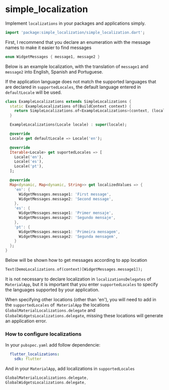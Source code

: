 # simple_localization

Implement `localizations` in your packages and applications simply.

```dart
import 'package:simple_localization/simple_localization.dart';
```

First, I recommend that you declare an enumeration with the message names to make it easier to find messages

```dart
enum WidgetMessages { message1, message2 }
```

Below is an example localization, with the translation of `message1` and` message2` into English, Spanish and Portuguese.

If the application language does not match the supported languages that are declared in `supportedLocales`, the default language entered in` defaultLocale` will be used.

```dart
class ExampleLocalizations extends SimpleLocalizations {
  static ExampleLocalizations of(BuildContext context) {
    return SimpleLocalizations.of<ExampleLocalizations>(context, (locale) => ExampleLocalizations(locale));
  }

  ExampleLocalizations(Locale locale) : super(locale);

  @override
  Locale get defaultLocale => Locale('en');

  @override
  Iterable<Locale> get suportedLocales => [
    Locale('en'),
    Locale('es'),
    Locale('pt'),
  ];

  @override
  Map<dynamic, Map<dynamic, String>> get localizedValues => {
    'en': {
      WidgetMessages.message1: 'First message',
      WidgetMessages.message2: 'Second message',
    },
    'es': {
      WidgetMessages.message1: 'Primer mensaje',
      WidgetMessages.message2: 'Segundo mensaje',
    },
    'pt': {
      WidgetMessages.message1: 'Primeira mensagem',
      WidgetMessages.message2: 'Segunda mensagem',
    }
  };
}
```

Below will be shown how to get messages according to app location

```dart
Text(DemoLocalizations.of(context)[WidgetMessages.message1]);
```

It is not necessary to declare localization in `localizationsDelegates` of `MaterialApp`, but it is important that you enter `supportedLocales` to specify the languages supported by your application.

When specifying other locations (other than 'en'), you will need to add in the `supportedLocales` of` MaterialApp` the locations `GlobalMaterialLocalizations.delegate` and` GlobalWidgetsLocalizations.delegate`, missing these locations will generate an application error.

### How to configure localizations

In your `pubspec.yaml` add follow dependencie:

```yaml
  flutter_localizations:
    sdk: flutter
```

And in your `MaterialApp`, add localizations in `supportedLocales`

```dart
GlobalMaterialLocalizations.delegate,
GlobalWidgetsLocalizations.delegate,
```